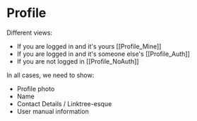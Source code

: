 # Profile

Different views:
- If you are logged in and it's yours [[Profile_Mine]]
- If you are logged in and it's someone else's [[Profile_Auth]]
- If you are not logged in [[Profile_NoAuth]]

In all cases, we need to show:
- Profile photo
- Name
- Contact Details / Linktree-esque
- User manual information

